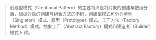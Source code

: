 >创建型模式（Creational Pattern）的主要特点是将对象的创建与使用分离，根据对象的创建与组合方式的不同，创建型模式可分为单例（Singleton）模式、原型（Prototype）模式、工厂方法（Factory Method）模式、抽象工厂（Abstract Factory）模式和建造者（Builder）模式 5 种。